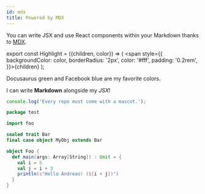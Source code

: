 ```yaml
---
id: mdx
title: Powered by MDX
---
```


You can write JSX and use React components within your Markdown thanks to [MDX](https://mdxjs.com/).

export const Highlight = ({children, color}) => ( <span style={{
    backgroundColor: color,
    borderRadius: '2px',
    color: '#fff',
    padding: '0.2rem',
  }}>{children}</span> );

<Highlight color="#25c2a0">Docusaurus green</Highlight> and <Highlight color="#1877F2">Facebook blue</Highlight> are my favorite colors.

I can write **Markdown** alongside my _JSX_!

```jsx
console.log('Every repo must come with a mascot.');
```

```scala title="Test"
package test

import foo

sealed trait Bar 
final case object MyObj extends Bar

object Foo {
  def main(args: Array[String]) : Unit = {
    val i = 5
    val j = i + 3
    println(s"Hello Andreas! (${i + j})")
  }
}
```

